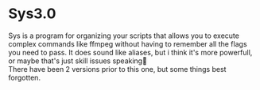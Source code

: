 # Sys3.0   
Sys is a program for organizing your scripts that allows you to execute complex commands like ffmpeg without having to remember all the flags you need to pass.
It does sound like aliases, but i think it's more powerfull, or maybe that's just skill issues speaking🫠   
There have been 2 versions prior to this one, but some things best forgotten.
